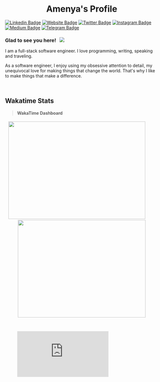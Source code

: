 <h1 align="center">Amenya's Profile</h1>


[![Linkedin Badge](https://img.shields.io/badge/-LinkedIn-0e76a8?style=flat-square&logo=Linkedin&logoColor=white)](https://www.linkedin.com/in/zaccheaus-amenya/)
[![Website Badge](https://img.shields.io/badge/Website-3b5998?style=flat-square&logo=google-chrome&logoColor=white)](https://amenyaz.github.io)
[![Twitter Badge](https://img.shields.io/badge/-Twitter-00acee?style=flat-square&logo=Twitter&logoColor=white)](https://twitter.com/Engr_Amenya)
[![Instagram Badge](https://img.shields.io/badge/-Instagram-e4405f?style=flat-square&logo=Instagram&logoColor=white)](https://www.instagram.com/amenya_jnr/)
[![Medium Badge](https://img.shields.io/badge/medium-%2312100E.svg?&style=for-square&logo=medium&logoColor=white)](	https://medium.com/@amenyaz)
[![Telegram Badge](https://img.shields.io/badge/-Telegram-0088cc?style=flat-square&logo=Telegram&logoColor=white)](https://t.me/AmenyaZ)

### Glad to see you here! &nbsp; ![](https://visitor-badge.glitch.me/badge?page_id=AmenyaZ.AmenyaZ)

I am a full-stack software engineer. I love programming, writing, speaking and traveling.

As a software engineer, I enjoy using my obsessive attention to detail, my unequivocal love for making things that change the world. That's why I like to make things that make a difference.

<br>

## Wakatime Stats
> #### WakaTime Dashboard
  <p align="center">
    <img src="https://wakatime.com/share/@Engr_Amenya/6c7e9ad2-8d8f-4364-b5c4-09218dc1d6eb.svg" height="320" width="450">  &nbsp;  &nbsp;  &nbsp;  &nbsp; 
   <img src="https://wakatime.com/share/@Engr_Amenya/398474ad-a56a-4635-968d-bf729d4785a8.svg" height= "320" width="420">
  </p>
<br>
<p align="center"> 
<figure><embed src="https://wakatime.com/share/@Engr_Amenya/a753aaef-b826-4a1b-8064-bfa9d423b6d0.svg"></embed></figure>
</p>
<br>

 <!--
 <p align="center"> 
<a href="https://github.com/AmenyaZ/github-readme-stats">
  <img align="center" src="https://github-readme-streak-stats.herokuapp.com/?user=AmenyaZ&theme=highcontrast" />
</a>
-->
 


